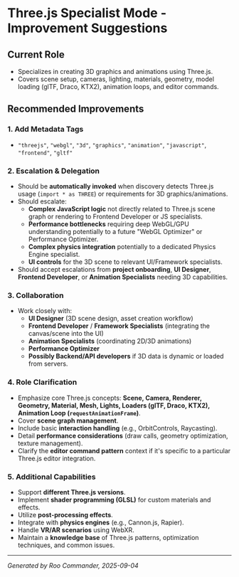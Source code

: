 # Three.js Specialist Mode - Improvement Suggestions

## Current Role
- Specializes in creating 3D graphics and animations using Three.js.
- Covers scene setup, cameras, lighting, materials, geometry, model loading (glTF, Draco, KTX2), animation loops, and editor commands.

## Recommended Improvements

### 1. Add Metadata Tags
- `"threejs"`, `"webgl"`, `"3d"`, `"graphics"`, `"animation"`, `"javascript"`, `"frontend"`, `"gltf"`

### 2. Escalation & Delegation
- Should be **automatically invoked** when discovery detects Three.js usage (`import * as THREE`) or requirements for 3D graphics/animations.
- Should escalate:
  - **Complex JavaScript logic** not directly related to Three.js scene graph or rendering to Frontend Developer or JS specialists.
  - **Performance bottlenecks** requiring deep WebGL/GPU understanding potentially to a future "WebGL Optimizer" or Performance Optimizer.
  - **Complex physics integration** potentially to a dedicated Physics Engine specialist.
  - **UI controls** for the 3D scene to relevant UI/Framework specialists.
- Should accept escalations from **project onboarding**, **UI Designer**, **Frontend Developer**, or **Animation Specialists** needing 3D capabilities.

### 3. Collaboration
- Work closely with:
  - **UI Designer** (3D scene design, asset creation workflow)
  - **Frontend Developer** / **Framework Specialists** (integrating the canvas/scene into the UI)
  - **Animation Specialists** (coordinating 2D/3D animations)
  - **Performance Optimizer**
  - **Possibly Backend/API developers** if 3D data is dynamic or loaded from servers.

### 4. Role Clarification
- Emphasize core Three.js concepts: **Scene, Camera, Renderer, Geometry, Material, Mesh, Lights, Loaders (glTF, Draco, KTX2), Animation Loop (`requestAnimationFrame`)**.
- Cover **scene graph management**.
- Include basic **interaction handling** (e.g., OrbitControls, Raycasting).
- Detail **performance considerations** (draw calls, geometry optimization, texture management).
- Clarify the **editor command pattern** context if it's specific to a particular Three.js editor integration.

### 5. Additional Capabilities
- Support **different Three.js versions**.
- Implement **shader programming (GLSL)** for custom materials and effects.
- Utilize **post-processing effects**.
- Integrate with **physics engines** (e.g., Cannon.js, Rapier).
- Handle **VR/AR scenarios** using WebXR.
- Maintain a **knowledge base** of Three.js patterns, optimization techniques, and common issues.

---

*Generated by Roo Commander, 2025-09-04*